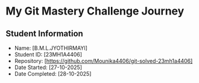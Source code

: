 # My Git Mastery Challenge Journey

## Student Information
- Name: [B.M.L.JYOTHIRMAYI]
- Student ID: [23MH1A4406]
- Repository: [https://github.com/Mounika4406/git-solved-23mh1a4406]
- Date Started: [27-10-2025]
- Date Completed: [28-10-2025]
